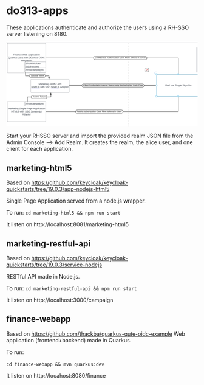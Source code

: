 # do313-apps
These applications authenticate and authorize the users using a RH-SSO server listening on 8180.

      
![OIDC architecture](do313-apps.png "Title")

Start your RHSSO server and import the provided realm JSON file from the Admin Console --> Add Realm.
It creates the realm, the alice user, and one client for each application.

 marketing-html5
 -----------------

 Based on https://github.com/keycloak/keycloak-quickstarts/tree/19.0.3/app-nodejs-html5

 Single Page Application served from a node.js wrapper.

To run:
 `cd marketing-html5 && npm run start`

It listen on http://localhost:8081/marketing-html5

marketing-restful-api
---------------------
Based on https://github.com/keycloak/keycloak-quickstarts/tree/19.0.3/service-nodejs

RESTful API made in Node.js.

To run:
`cd marketing-restful-api && npm run start`

It listen on http://localhost:3000/campaign


finance-webapp
--------------
Based on https://github.com/thackba/quarkus-qute-oidc-example
Web application (frontend+backend) made in Quarkus.

To run:

`cd finance-webapp && mvn quarkus:dev`

It listen on http://locahost:8080/finance

